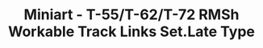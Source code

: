 ---
layout: product
title: "Miniart - T-55/T-62/T-72 RMSh Workable Track Links Set.Late Type"
price: "1500" 
desc: "N/A"
img_path: "/assets/img/MI37052.jpg"
brand: "N/A"
available: false
special_offer: false
new: false
soon: false
cat: "010000"
subcat: "010100"
subsubcat: "0N/A"
sifra: "MI37052"
---